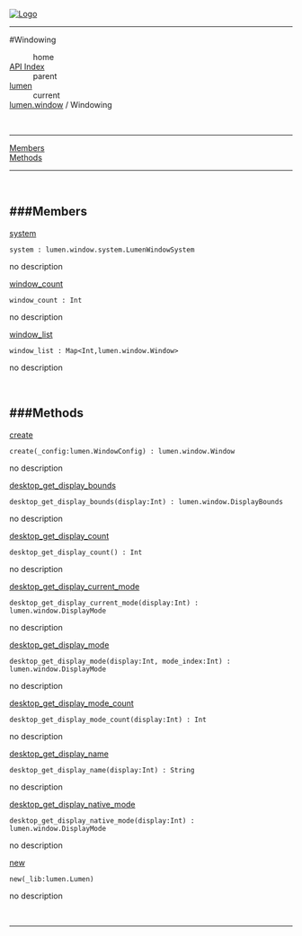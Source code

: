 
[![Logo](../../../images/logo.png)](../../../index.html)

---

#Windowing


&emsp;&emsp;&emsp;home   
[API Index](../../../api/index.html#lumen.window)   
&emsp;&emsp;&emsp;parent    
[lumen](../)     
&emsp;&emsp;&emsp;current    
[lumen.window](./) / Windowing

<br/>

---


[Members](#Members)   
[Methods](#Methods)   


---

&nbsp;   

<a class="lift" name="Members" ></a>
###Members   
---
<a class="lift" name="system" href="#system">system</a>



`system : lumen.window.system.LumenWindowSystem`

<span class="small_desc_flat"> no description </span>   

<a class="lift" name="window_count" href="#window_count">window_count</a>



`window_count : Int`

<span class="small_desc_flat"> no description </span>   

<a class="lift" name="window_list" href="#window_list">window_list</a>



`window_list : Map<Int,lumen.window.Window>`

<span class="small_desc_flat"> no description </span>   

&nbsp;   

<a class="lift" name="Methods" ></a>
###Methods   
---
<a class="lift" name="create" href="#create">create</a>



`create(_config:lumen.WindowConfig) : lumen.window.Window`

<span class="small_desc_flat"> no description </span>   

<a class="lift" name="desktop_get_display_bounds" href="#desktop_get_display_bounds">desktop_get_display_bounds</a>



`desktop_get_display_bounds(display:Int) : lumen.window.DisplayBounds`

<span class="small_desc_flat"> no description </span>   

<a class="lift" name="desktop_get_display_count" href="#desktop_get_display_count">desktop_get_display_count</a>



`desktop_get_display_count() : Int`

<span class="small_desc_flat"> no description </span>   

<a class="lift" name="desktop_get_display_current_mode" href="#desktop_get_display_current_mode">desktop_get_display_current_mode</a>



`desktop_get_display_current_mode(display:Int) : lumen.window.DisplayMode`

<span class="small_desc_flat"> no description </span>   

<a class="lift" name="desktop_get_display_mode" href="#desktop_get_display_mode">desktop_get_display_mode</a>



`desktop_get_display_mode(display:Int, mode_index:Int) : lumen.window.DisplayMode`

<span class="small_desc_flat"> no description </span>   

<a class="lift" name="desktop_get_display_mode_count" href="#desktop_get_display_mode_count">desktop_get_display_mode_count</a>



`desktop_get_display_mode_count(display:Int) : Int`

<span class="small_desc_flat"> no description </span>   

<a class="lift" name="desktop_get_display_name" href="#desktop_get_display_name">desktop_get_display_name</a>



`desktop_get_display_name(display:Int) : String`

<span class="small_desc_flat"> no description </span>   

<a class="lift" name="desktop_get_display_native_mode" href="#desktop_get_display_native_mode">desktop_get_display_native_mode</a>



`desktop_get_display_native_mode(display:Int) : lumen.window.DisplayMode`

<span class="small_desc_flat"> no description </span>   

<a class="lift" name="new" href="#new">new</a>



`new(_lib:lumen.Lumen) `

<span class="small_desc_flat"> no description </span>   



&nbsp;
&nbsp;
&nbsp;

---  


&nbsp;   
&nbsp;   